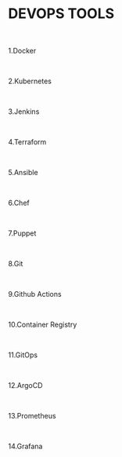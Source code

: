 # DEVOPS TOOLS

<br>

1.Docker

<br>

2.Kubernetes

<br>

3.Jenkins

<br>

4.Terraform

<br>

5.Ansible

<br>

6.Chef 

<br>

7.Puppet

<br>

8.Git 

<br>

9.Github  Actions 

<br>

10.Container Registry 

<br>

11.GitOps 

<br>

12.ArgoCD

<br>

13.Prometheus 

<br>

14.Grafana
